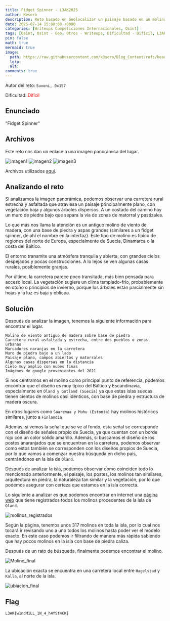 ```yaml
---
title: Fidget Spinner - L3AK2025
author: Kesero
description: Reto basado en Geolocalizar un paisaje basado en un molino
date: 2025-07-14 15:00:00 +0000
categories: [Writeups Competiciones Internacionales, Osint]
tags: [Osint, Osint - Geo, Otros - Writeups, Dificultad - Difícil, L3AKCTF2025]
pin: false
math: true
mermaid: true
image:
  path: https://raw.githubusercontent.com/k3sero/Blog_Content/refs/heads/main/Competiciones_Internacionales_Writeups/2025/L3AKCTF2025/Osint/fidget_spinner/images/1.png
  lqip: 
  alt: 
comments: true
---
```

Autor del reto: `Suvoni, 0x157`

Dificultad: <font color=red>Difícil</font>

## Enunciado

"Fidget Spinner"

## Archivos

Este reto nos dan un enlace a una imagen panorámica del lugar.

![imagen1](https://raw.githubusercontent.com/k3sero/Blog_Content/refs/heads/main/Competiciones_Internacionales_Writeups/2025/L3AKCTF2025/Osint/fidget_spinner/images/imagen1.png)
![imagen2](https://raw.githubusercontent.com/k3sero/Blog_Content/refs/heads/main/Competiciones_Internacionales_Writeups/2025/L3AKCTF2025/Osint/fidget_spinner/images/imagen2.png)
![imagen3](https://raw.githubusercontent.com/k3sero/Blog_Content/refs/heads/main/Competiciones_Internacionales_Writeups/2025/L3AKCTF2025/Osint/fidget_spinner/images/imagen%203.png)

Archivos utilizados [aquí](https://github.com/k3sero/Blog_Content/tree/main/Competiciones_Internacionales_Writeups/2025/L3AKCTF2025/Osint/fidget_spinner).

## Analizando el reto

Si analizamos la imagen panorámica, podemos observar una carretera rural estrecha y asfaltada que atraviesa un paisaje principalmente plano, con vegetación baja y algunos árboles dispersos. A un costado del camino hay un muro de piedra bajo que separa la vía de zonas de matorral y pastizales.

Lo que más nos llama la atención es un antiguo molino de viento de madera, con una base de piedra y aspas grandes (similares a un fidget spinner, de ahí el nombre en la interfaz). Este tipo de molino es típico de regiones del norte de Europa, especialmente de Suecia, Dinamarca o la costa del Báltico.

El entorno transmite una atmósfera tranquila y abierta, con grandes cielos despejados y pocas construcciones. A lo lejos se ven algunas casas rurales, posiblemente granjas.

Por último, la carretera parece poco transitada, más bien pensada para acceso local. La vegetación sugiere un clima templado-frío, probablemente en otoño o principios de invierno, porque los árboles están parcialmente sin hojas y la luz es baja y oblicua.

## Solución

Después de analizar la imagen, tenemos la siguiente información para encontrar el lugar.

```
Molino de viento antiguo de madera sobre base de piedra
Carretera rural asfaltada y estrecha, entre dos pueblos o zonas urbanas
Marcadores naranjas en la carretera
Muro de piedra bajo a un lado
Paisaje plano, campos abiertos y matorrales
Algunas casas dispersas en la distancia
Cielo muy amplio con nubes finas
Imágenes de google provenientes del 2021
```

Si nos centramos en el molino como principal punto de referencia, podemos encontrar que el diseño es muy típico del Báltico y Escandinavia, especialmente en `Öland y Gotland (Suecia)` ya que estas islas suecas tienen cientos de molinos casi idénticos, con base de piedra y estructura de madera oscura.

En otros lugares como `Saaremaa y Muhu (Estonia)` hay molinos históricos similares, junto a `Finlandia`

Además, si vemos la señal que se ve al fondo, esta señal se corresponde con el diseño de señales propio de Suecia, ya que cuentan con un borde rojo con un color sólido amarillo. Además, si buscamos el diseño de los postes anaranjados que se encuentran en la carretera, podemos observar como estos también se corresponden con los diseños propios de Suecia, por lo que vamos a comenzar nuestra búsqueda en dicho país, centrándonos en la isla de `Öland`.

Después de analizar la isla, podemos observar como coinciden todo lo mencionado anteriormente, el paisaje, los postes, los molinos tan similares, arquitectura en piedra, la naturaleza tan similar y la vegetación, por lo que podemos asegurar con certeza que estamos en la isla correcta.

Lo siguiente a analizar es que podemos encontrar en internet una [página web](https://milldatabase.org/states/sweden-summary-kalmar) que tiene registrados todos los molinos procedentes de la isla de `Oland`.

![molinos_registrados](https://raw.githubusercontent.com/k3sero/Blog_Content/refs/heads/main/Competiciones_Internacionales_Writeups/2025/L3AKCTF2025/Osint/fidget_spinner/images/molinos_registrados.png)

Según la página, tenemos unos 317 molinos en toda la isla, por lo cual nos tocará ir revisando uno a uno todos los molinos hasta poder ver el modelo exacto. En este caso podemos ir filtrando de manera más rápida sabiendo que hay pocos molinos en la isla con base de piedra caliza.

Después de un rato de búsqueda, finalmente podemos encontrar el molino.

![Molino_final](https://raw.githubusercontent.com/k3sero/Blog_Content/refs/heads/main/Competiciones_Internacionales_Writeups/2025/L3AKCTF2025/Osint/fidget_spinner/images/molino_final.png)

La ubicación exacta se encuentra en una carretera local entre `Hagelstad` y `Kalla`, al norte de la isla.

![ubiacion_final](https://raw.githubusercontent.com/k3sero/Blog_Content/refs/heads/main/Competiciones_Internacionales_Writeups/2025/L3AKCTF2025/Osint/fidget_spinner/images/ubicacion_final.png)

## Flag
`L3AK{w1ndM1LL_1N_4_h4YSt4CK}`